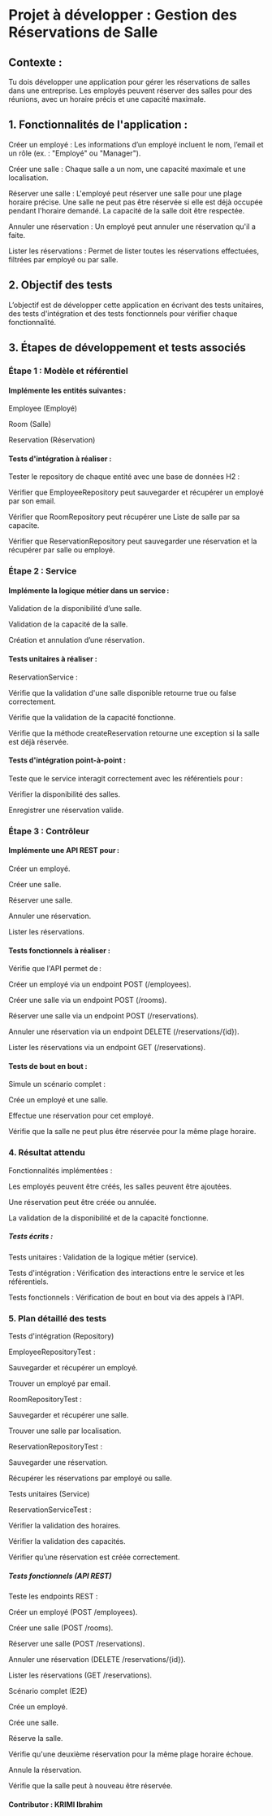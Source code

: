 # Projet à développer : Gestion des Réservations de Salle

## Contexte :

Tu dois développer une application pour gérer les réservations de salles dans une entreprise. Les employés peuvent réserver des salles pour des réunions, avec un horaire précis et une capacité maximale.

## 1. Fonctionnalités de l'application :

Créer un employé : Les informations d’un employé incluent le nom, l’email et un rôle (ex. : "Employé" ou "Manager").

Créer une salle : Chaque salle a un nom, une capacité maximale et une localisation.

Réserver une salle : L'employé peut réserver une salle pour une plage horaire précise.
Une salle ne peut pas être réservée si elle est déjà occupée pendant l'horaire demandé.
La capacité de la salle doit être respectée.

Annuler une réservation : Un employé peut annuler une réservation qu'il a faite.

Lister les réservations : Permet de lister toutes les réservations effectuées, filtrées par employé ou par salle.

## 2. Objectif des tests

   L’objectif est de développer cette application en écrivant des tests unitaires, des tests d'intégration et des tests fonctionnels pour vérifier chaque fonctionnalité.

## 3. Étapes de développement et tests associés
   
### Étape 1 : Modèle et référentiel
   
#### Implémente les entités suivantes :

   Employee (Employé)

   Room (Salle)

   Reservation (Réservation)

#### Tests d'intégration à réaliser :

Tester le repository de chaque entité avec une base de données H2 :

Vérifier que EmployeeRepository peut sauvegarder et récupérer un employé par son email.
   
Vérifier que RoomRepository peut récupérer une Liste de salle par sa capacite.
   
Vérifier que ReservationRepository peut sauvegarder une réservation et la récupérer par salle ou employé.
### Étape 2 : Service

#### Implémente la logique métier dans un service :
   
Validation de la disponibilité d’une salle.
   
Validation de la capacité de la salle.

Création et annulation d’une réservation.

#### Tests unitaires à réaliser :
   
ReservationService :
   
Vérifie que la validation d'une salle disponible retourne true ou false correctement.
   
Vérifie que la validation de la capacité fonctionne.
   
Vérifie que la méthode createReservation retourne une exception si la salle est déjà réservée.
  
#### Tests d'intégration point-à-point :
   
Teste que le service interagit correctement avec les référentiels pour :
  
Vérifier la disponibilité des salles.
   
Enregistrer une réservation valide.
   
### Étape 3 : Contrôleur
   
#### Implémente une API REST pour :
   
Créer un employé.
   
Créer une salle.
   
Réserver une salle.
   
Annuler une réservation.
   
Lister les réservations.
   
#### Tests fonctionnels à réaliser :
   
Vérifie que l'API permet de :

Créer un employé via un endpoint POST (/employees).

Créer une salle via un endpoint POST (/rooms).

Réserver une salle via un endpoint POST (/reservations).

Annuler une réservation via un endpoint DELETE (/reservations/{id}).

Lister les réservations via un endpoint GET (/reservations).

#### Tests de bout en bout :

Simule un scénario complet :

Crée un employé et une salle.

Effectue une réservation pour cet employé.

Vérifie que la salle ne peut plus être réservée pour la même plage horaire.

### 4. Résultat attendu
   Fonctionnalités implémentées :

   Les employés peuvent être créés, les salles peuvent être ajoutées.

   Une réservation peut être créée ou annulée.

   La validation de la disponibilité et de la capacité fonctionne.

##### Tests écrits :
Tests unitaires : Validation de la logique métier (service).
   
Tests d'intégration : Vérification des interactions entre le service et les référentiels.
  
Tests fonctionnels : Vérification de bout en bout via des appels à l'API.

### 5. Plan détaillé des tests
   Tests d'intégration (Repository)

   EmployeeRepositoryTest :

   Sauvegarder et récupérer un employé.

   Trouver un employé par email.

   RoomRepositoryTest :

   Sauvegarder et récupérer une salle.

   Trouver une salle par localisation.

   ReservationRepositoryTest :

   Sauvegarder une réservation.

   Récupérer les réservations par employé ou salle.

   Tests unitaires (Service)

   ReservationServiceTest :

   Vérifier la validation des horaires.

   Vérifier la validation des capacités.

   Vérifier qu’une réservation est créée correctement.

##### Tests fonctionnels (API REST)
   
Teste les endpoints REST :
   
Créer un employé (POST /employees).
   
Créer une salle (POST /rooms).
   
Réserver une salle (POST /reservations).
   
Annuler une réservation (DELETE /reservations/{id}).
   
Lister les réservations (GET /reservations).
   
Scénario complet (E2E)
   
Crée un employé.
   
Crée une salle.
   
Réserve la salle.
   
Vérifie qu'une deuxième réservation pour la même plage horaire échoue.
   
Annule la réservation.
   
Vérifie que la salle peut à nouveau être réservée.

#### Contributor  : KRIMI Ibrahim
